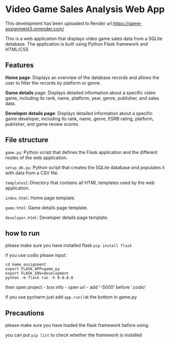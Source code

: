 # Video Game Sales Analysis Web App
This development has been uploaded to Render
url:https://game-assignment3.onrender.com/

This is a web application that displays video game sales data from a SQLite database. The application is built using Python Flask framework and HTML/CSS
## Features
**Home page**: Displays an overview of the database records and allows the user to filter the records by platform or genre.

**Game details** page: Displays detailed information about a specific video game, including its rank, name, platform, year, genre, publisher, and sales data.

**Developer details page**: Displays detailed information about a specific game developer, including its rank, name, genre, ESRB rating, platform, publisher, and game review scores.

## File structure

```game.py```: Python script that defines the Flask application and the different routes of the web application.

```setup_db.py```: Python script that creates the SQLite database and populates it with data from a CSV file.

```templates```/: Directory that contains all HTML templates used by the web application.

```index.html```: Home page template.

```game.html```: Game details page template.

```developer.html```: Developer details page template.

## how to run
please make sure you have installed flask
```pip install flask```

if you use codio please input:
```
cd Game_assignment
export FLASK_APP=game.py
export FLASK_ENV=development
python -m flask run -h 0.0.0.0
```
then open project - box info - open url - add '-5000' before '.codio'

if you use pycharm
just add ```app.run()```at the bottom in game.py

## Precautions

please make sure you have loaded the flask framework before using.

you can put ``` pip list ```
to check whether the framework is installed


